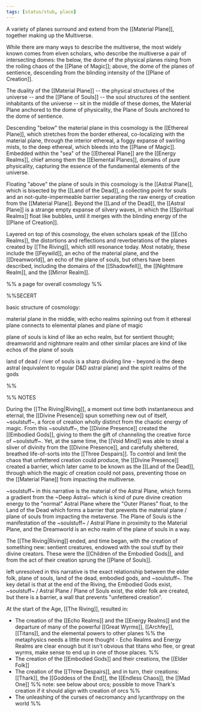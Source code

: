 ```yaml
---
tags: [status/stub, place]
---
```


A variety of planes surround and extend from the [[Material Plane]], together making up the Multiverse. 

While there are many ways to describe the multiverse, the most widely known comes from elven scholars, who describe the multiverse a pair of intersecting domes: the below, the dome of the physical planes rising from the roiling chaos of the [[Plane of Magic]]; above, the dome of the planes of sentience, descending from the blinding intensity of the [[Plane of Creation]].  

The duality of the [[Material Plane]] -- the physical structures of the universe -- and the [[Plane of Souls]] -- the soul structures of the sentient inhabitants of the universe -- sit in the middle of these domes, the Material Plane anchored to the dome of physicality, the Plane of Souls anchored to the dome of sentience. 

Descending "below" the material plane in this cosmology is the [[Ethereal Plane]], which stretches from the border ethereal, co-localizing with the material plane, through the interior ethereal, a foggy expanse of swirling mists, to the deep ethereal, which bleeds into the [[Plane of Magic]]. Embedded within the "sea" of the [[Ethereal Plane]] are the [[Energy Realms]], chief among them the [[Elemental Planes]], domains of pure physicality, capturing the essence of the fundamental elements of the universe. 

Floating "above" the plane of souls in this cosmology is the [[Astral Plane]], which is bisected by the [[Land of the Dead]], a collecting point for souls and an not-quite-impermeable barrier separating the raw energy of creation from the [[Material Plane]]. Beyond the [[Land of the Dead]], the [[Astral Plane]] is a strange empty expanse of silvery waves, in which the [[Spiritual Realms]] float like bubbles, until it merges with the blinding energy of the [[Plane of Creation]]. 

Layered on top of this cosmology, the elven scholars speak of the [[Echo Realms]], the distortions and reflections and reverberations of the planes created by [[The Riving]], which still resonance today. Most notably, these include the [[Feywild]], an echo of the material plane, and the [[Dreamworld]], an echo of the plane of souls, but others have been described, including the domains of the [[Shadowfell]], the [[Nightmare Realm]], and the [[Mirror Realm]]. 


%% a page for overall cosmology %%

%%SECERT

basic structure of cosmology:

material plane in the middle, with echo realms spinning out from it 
ethereal plane connects to elemental planes and plane of magic

plane of souls is kind of like an echo realm, but for sentient thought; dreamworld and nightmare realm and other similar places are kind of like echos of the plane of souls

land of dead / river of souls is a sharp dividing line - beyond is the deep astral (equivalent to regular D&D astral plane) and the spirit realms of the gods

%%

%% NOTES

During the [[The Riving|Riving]], a moment out time both instantaneous and eternal, the [[Divine Presence]] spun something new out of itself, ~soulstuff~, a force of creation wholly distinct from the chaotic energy of magic. From this ~soulstuff~, the [[Divine Presence]] created the [[Embodied Gods]], giving to them the gift of channeling the creative force of ~soulstuff~. Yet, at the same time, the [[Void Mind]] was able to steal a sliver of divinity from the [[Divine Presence]], and carefully sheltered, breathed life-of-sorts into the [[Three Despairs]]. To control and limit the chaos that unfettered creation could produce, the [[Divine Presence]] created a barrier, which later came to be known as the [[Land of the Dead]], through which the magic of creation could not pass, preventing those on the [[Material Plane]] from impacting the multiverse. 

~soulstuff~ in this narrative is the material of the Astral Plane, which forms a gradient from the ~Deep Astral~ which is kind of pure divine creation energy to the "normal" Astral Plane where the "Outer Planes" float, to the Land of the Dead which forms a barrier that prevents the material plane / plane of souls  from impacting the metaverse. The Plane of Souls is the manifestation of the ~soulstuff~ / Astral Plane in proximity to the Material Plane, and the Dreamworld is an echo realm of the plane of souls in a way.


The [[The Riving|Riving]] ended, and time began, with the creation of something new: sentient creatures, endowed with the soul stuff by their divine creators. These were the [[Children of the Embodied Gods]], and from the act of their creation sprung the [[Plane of Souls]]. 

left unresolved in this narrative is the exact relationship between the elder folk, plane of souls, land of the dead, embodied gods, and ~soulstuff~. The key detail is that at the end of the Riving, the Embodied Gods exist, ~soulstuff~ / Astral Plane / Plane of Souls exist, the elder folk are created, but there is a barrier, a wall that prevents "unfettered creation".

At the start of the Age, [[The Riving]], resulted in:
* The creation of the [[Echo Realms]] and the [[Energy Realms]] and the departure of many of the powerful [[Great Wyrms]], [[Archfey]], [[Titans]], and the elemental powers to other planes
%% the metaphysics needs a little more thought - Echo Realms and Energy Realms are clear enough but it isn't obvious that titans who flee, or great wyrms, make sense to end up in one of those places. %%
* The creation of the [[Embodied Gods]] and their creations, the [[Elder Folk]]
* The creation of the [[Three Despairs]], and in turn, their creations: [[Thark]], the [[Goddess of the End]], the [[Endless Chaos]],  the [[Mad One]] 
   %% note: see below about orcs; possible to move Thark's creation if it should align with creation of orcs %%
* The unleashing of the curses of necromancy and lycanthropy on the world
%%